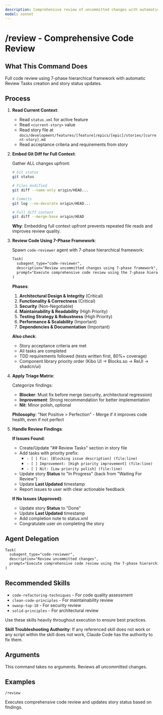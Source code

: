 ```yaml
---
description: Comprehensive review of uncommitted changes with automatic status updates
model: sonnet
---
```


# /review - Comprehensive Code Review

## What This Command Does

Full code review using 7-phase hierarchical framework with automatic Review Tasks creation and story status updates.

## Process

1. **Read Current Context**:
   - Read `status.xml` for active feature
   - Read `<current-story>` value
   - Read story file at `docs/development/features/[feature]/epics/[epic]/stories/[current-story].md`
   - Read acceptance criteria and requirements from story

2. **Embed Git Diff for Full Context**:

   Gather ALL changes upfront:

   ```bash
   # Git status
   git status

   # Files modified
   git diff --name-only origin/HEAD...

   # Commits
   git log --no-decorate origin/HEAD...

   # Full diff content
   git diff --merge-base origin/HEAD
   ```

   **Why**: Embedding full context upfront prevents repeated file reads and improves review quality.

3. **Review Code Using 7-Phase Framework**:

   Spawn `code-reviewer` agent with 7-phase hierarchical framework:

   ```markdown
   Task(
     subagent_type="code-reviewer",
     description="Review uncommitted changes using 7-phase framework",
     prompt="Execute comprehensive code review using the 7-phase hierarchical framework. Review all uncommitted changes and check against story acceptance criteria."
   )
   ```

   **Phases**:
   1. **Architectural Design & Integrity** (Critical)
   2. **Functionality & Correctness** (Critical)
   3. **Security** (Non-Negotiable)
   4. **Maintainability & Readability** (High Priority)
   5. **Testing Strategy & Robustness** (High Priority)
   6. **Performance & Scalability** (Important)
   7. **Dependencies & Documentation** (Important)

   **Also check**:
   - Story acceptance criteria are met
   - All tasks are completed
   - TDD requirements followed (tests written first, 80%+ coverage)
   - Component library priority order (Kibo UI → Blocks.so → ReUI → shadcn/ui)

4. **Apply Triage Matrix**:

   Categorize findings:
   - **Blocker**: Must fix before merge (security, architectural regression)
   - **Improvement**: Strong recommendation for better implementation
   - **Nit**: Minor polish, optional

   **Philosophy**: "Net Positive > Perfection" - Merge if it improves code health, even if not perfect

5. **Handle Review Findings**:

   **If Issues Found**:
   - Create/Update "## Review Tasks" section in story file
   - Add tasks with priority prefix:
     - `- [ ] Fix: [Blocking issue description] (file:line)`
     - `- [ ] Improvement: [High priority improvement] (file:line)`
     - `- [ ] Nit: [Low priority polish] (file:line)`
   - Update story **Status** to "In Progress" (back from "Waiting For Review")
   - Update **Last Updated** timestamp
   - Report issues to user with clear actionable feedback

   **If No Issues (Approved)**:
   - Update story **Status** to "Done"
   - Update **Last Updated** timestamp
   - Add completion note to status.xml
   - Congratulate user on completing the story

## Agent Delegation

```markdown
Task(
  subagent_type="code-reviewer",
  description="Review uncommitted changes",
  prompt="Execute comprehensive code review using the 7-phase hierarchical framework. Apply triage matrix (Blocker/Improvement/Nit). Check story acceptance criteria. Report findings with file:line references."
)
```

## Recommended Skills

<!-- TODO: Add relevant skills from .claude/skills/ -->

- `code-refactoring-techniques` - For code quality assessment
- `clean-code-principles` - For maintainability review
- `owasp-top-10` - For security review
- `solid-principles` - For architectural review

Use these skills heavily throughout execution to ensure best practices.

**Skill Troubleshooting Authority**: If any referenced skill does not work or any script within the skill does not work, Claude Code has the authority to fix them.

## Arguments

This command takes no arguments. Reviews all uncommitted changes.

## Examples

```
/review
```

Executes comprehensive code review and updates story status based on findings.
